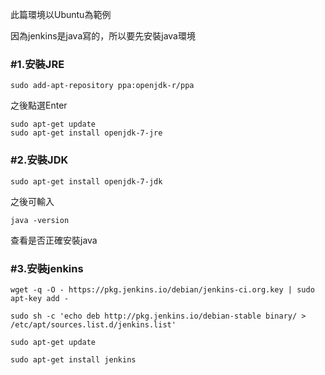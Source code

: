 此篇環境以Ubuntu為範例

因為jenkins是java寫的，所以要先安裝java環境

### #1.安裝JRE

```
sudo add-apt-repository ppa:openjdk-r/ppa  
```
之後點選Enter

```
sudo apt-get update   
sudo apt-get install openjdk-7-jre  
```

### #2.安裝JDK

```
sudo apt-get install openjdk-7-jdk
```
之後可輸入
```
java -version
```
查看是否正確安裝java

### #3.安裝jenkins

```
wget -q -O - https://pkg.jenkins.io/debian/jenkins-ci.org.key | sudo apt-key add -

sudo sh -c 'echo deb http://pkg.jenkins.io/debian-stable binary/ > /etc/apt/sources.list.d/jenkins.list'

sudo apt-get update

sudo apt-get install jenkins
```
